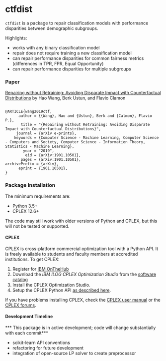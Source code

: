 # ctfdist

`ctfdist` is a package to repair classification models with performance disparities between demographic subgroups.

Highlights:

- works with any binary classification model
- repair does not require training a new classification model
- can repair performance disparities for common fairness metrics (differences in TPR, FPR, Equal Opportunity)
- can repair performance disparities for multiple subgroups

### Paper

[Repairing without Retraining: Avoiding Disparate Impact with Counterfactual Distributions](https://arxiv.org/pdf/1901.10501.pdf) 
by Hao Wang, Berk Ustun, and Flavio Clamon

 ```

@ARTICLE{wang2019ctf,
       author = {{Wang}, Hao and {Ustun}, Berk and {Calmon}, Flavio P.},
        title = "{Repairing without Retraining: Avoiding Disparate Impact with Counterfactual Distributions}",
      journal = {arXiv e-prints},
     keywords = {Computer Science - Machine Learning, Computer Science - Computers and Society, Computer Science - Information Theory, Statistics - Machine Learning},
         year = "2019",
          eid = {arXiv:1901.10501},
        pages = {arXiv:1901.10501},
archivePrefix = {arXiv},
       eprint = {1901.10501},
}
```


### Package Installation

The minimum requirements are:

- Python 3.5+ 
- CPLEX 12.6+
 
The code may still work with older versions of Python and CPLEX, but this will not be tested or supported. 

#### CPLEX 

CPLEX is cross-platform commercial optimization tool with a Python API. It is freely available to students and faculty members at accredited institutions. To get CPLEX:

1. Register for [IBM OnTheHub](https://ibm.onthehub.com/WebStore/Account/VerifyEmailDomain.aspx)
2. Download the *IBM ILOG CPLEX Optimization Studio* from the [software catalog](https://ibm.onthehub.com/WebStore/ProductSearchOfferingList.aspx?srch=CPLEX)
3. Install the CPLEX Optimization Studio.
4. Setup the CPLEX Python API [as described here](https://www.ibm.com/support/knowledgecenter/SSSA5P_12.8.0/ilog.odms.cplex.help/CPLEX/GettingStarted/topics/set_up/Python_setup.html).

If you have problems installing CPLEX, check the [CPLEX user manual](http://www-01.ibm.com/support/knowledgecenter/SSSA5P/welcome) or the [CPLEX forums](https://www.ibm.com/developerworks/community/forums/html/forum?id=11111111-0000-0000-0000-000000002059).

#### Development Timeline

*** This package is in active development; code will change substantially with each commit***

- scikit-learn API conventions
- refactoring for future development
- integration of open-source LP solver to create preprocessor
     


